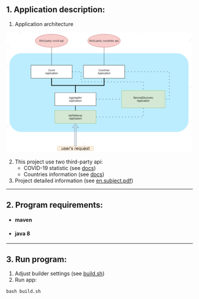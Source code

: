 ## 1. Application description:
1. Application architecture

![UML diagram](files/microservices-schema.PNG)

2. This project use two third-party api:
   * COVID-19 statistic (see [docs](https://restcountries.com))
   * Countries information (see [docs](https://covid-api.com/api/))
3. Project detailed information (see [en.subject.pdf](en.subject.pdf))

---

## 2. Program requirements:
- #### maven
- #### java 8

---

## 3. Run program:
1) Adjust builder settings (see [build.sh](build.sh))
2) Run app: 
```shell
bash build.sh
```
